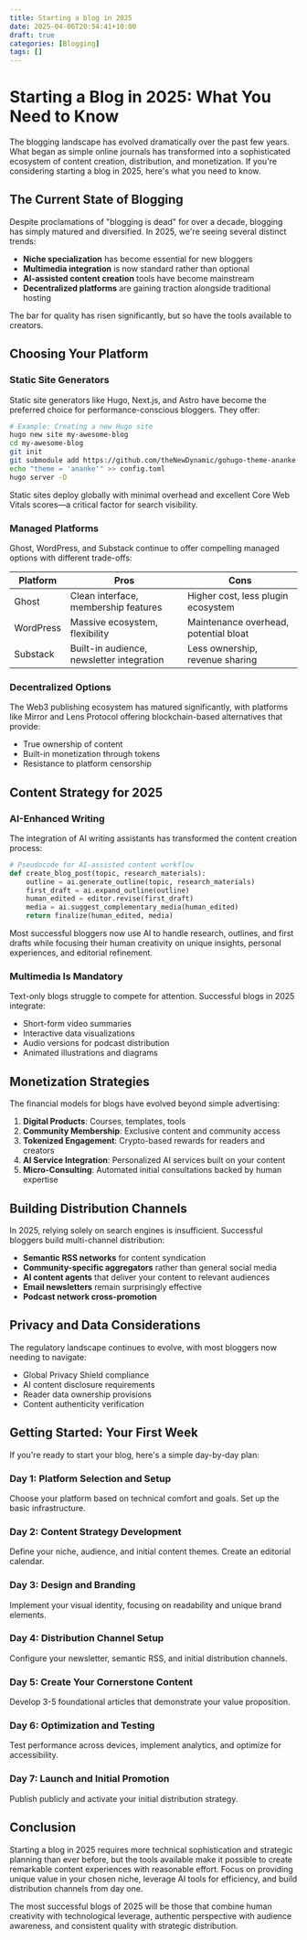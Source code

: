 ```yaml
---
title: Starting a blog in 2025
date: 2025-04-06T20:54:41+10:00
draft: true
categories: [Blogging]
tags: []
---
```


# Starting a Blog in 2025: What You Need to Know

The blogging landscape has evolved dramatically over the past few years. What began as simple online journals has transformed into a sophisticated ecosystem of content creation, distribution, and monetization. If you're considering starting a blog in 2025, here's what you need to know.

## The Current State of Blogging

Despite proclamations of "blogging is dead" for over a decade, blogging has simply matured and diversified. In 2025, we're seeing several distinct trends:

- **Niche specialization** has become essential for new bloggers
- **Multimedia integration** is now standard rather than optional
- **AI-assisted content creation** tools have become mainstream
- **Decentralized platforms** are gaining traction alongside traditional hosting

The bar for quality has risen significantly, but so have the tools available to creators.

## Choosing Your Platform

### Static Site Generators

Static site generators like Hugo, Next.js, and Astro have become the preferred choice for performance-conscious bloggers. They offer:

```bash
# Example: Creating a new Hugo site
hugo new site my-awesome-blog
cd my-awesome-blog
git init
git submodule add https://github.com/theNewDynamic/gohugo-theme-ananke themes/ananke
echo "theme = 'ananke'" >> config.toml
hugo server -D
```

Static sites deploy globally with minimal overhead and excellent Core Web Vitals scores—a critical factor for search visibility.

### Managed Platforms

Ghost, WordPress, and Substack continue to offer compelling managed options with different trade-offs:

| Platform | Pros | Cons |
|----------|------|------|
| Ghost | Clean interface, membership features | Higher cost, less plugin ecosystem |
| WordPress | Massive ecosystem, flexibility | Maintenance overhead, potential bloat |
| Substack | Built-in audience, newsletter integration | Less ownership, revenue sharing |

### Decentralized Options

The Web3 publishing ecosystem has matured significantly, with platforms like Mirror and Lens Protocol offering blockchain-based alternatives that provide:

- True ownership of content
- Built-in monetization through tokens
- Resistance to platform censorship

## Content Strategy for 2025

### AI-Enhanced Writing

The integration of AI writing assistants has transformed the content creation process:

```python
# Pseudocode for AI-assisted content workflow
def create_blog_post(topic, research_materials):
    outline = ai.generate_outline(topic, research_materials)
    first_draft = ai.expand_outline(outline)
    human_edited = editor.revise(first_draft)
    media = ai.suggest_complementary_media(human_edited)
    return finalize(human_edited, media)
```

Most successful bloggers now use AI to handle research, outlines, and first drafts while focusing their human creativity on unique insights, personal experiences, and editorial refinement.

### Multimedia Is Mandatory

Text-only blogs struggle to compete for attention. Successful blogs in 2025 integrate:

- Short-form video summaries
- Interactive data visualizations
- Audio versions for podcast distribution
- Animated illustrations and diagrams

## Monetization Strategies

The financial models for blogs have evolved beyond simple advertising:

1. **Digital Products**: Courses, templates, tools
2. **Community Membership**: Exclusive content and community access
3. **Tokenized Engagement**: Crypto-based rewards for readers and creators
4. **AI Service Integration**: Personalized AI services built on your content
5. **Micro-Consulting**: Automated initial consultations backed by human expertise

## Building Distribution Channels

In 2025, relying solely on search engines is insufficient. Successful bloggers build multi-channel distribution:

- **Semantic RSS networks** for content syndication
- **Community-specific aggregators** rather than general social media
- **AI content agents** that deliver your content to relevant audiences
- **Email newsletters** remain surprisingly effective
- **Podcast network cross-promotion**

## Privacy and Data Considerations

The regulatory landscape continues to evolve, with most bloggers now needing to navigate:

- Global Privacy Shield compliance
- AI content disclosure requirements
- Reader data ownership provisions
- Content authenticity verification

## Getting Started: Your First Week

If you're ready to start your blog, here's a simple day-by-day plan:

### Day 1: Platform Selection and Setup
Choose your platform based on technical comfort and goals. Set up the basic infrastructure.

### Day 2: Content Strategy Development
Define your niche, audience, and initial content themes. Create an editorial calendar.

### Day 3: Design and Branding
Implement your visual identity, focusing on readability and unique brand elements.

### Day 4: Distribution Channel Setup
Configure your newsletter, semantic RSS, and initial distribution channels.

### Day 5: Create Your Cornerstone Content
Develop 3-5 foundational articles that demonstrate your value proposition.

### Day 6: Optimization and Testing
Test performance across devices, implement analytics, and optimize for accessibility.

### Day 7: Launch and Initial Promotion
Publish publicly and activate your initial distribution strategy.

## Conclusion

Starting a blog in 2025 requires more technical sophistication and strategic planning than ever before, but the tools available make it possible to create remarkable content experiences with reasonable effort. Focus on providing unique value in your chosen niche, leverage AI tools for efficiency, and build distribution channels from day one.

The most successful blogs of 2025 will be those that combine human creativity with technological leverage, authentic perspective with audience awareness, and consistent quality with strategic distribution.